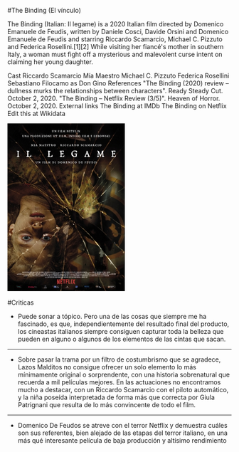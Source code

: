 #The Binding (El vínculo)


The Binding (Italian: Il legame) is a 2020 Italian film directed by Domenico Emanuele de Feudis, written by Daniele Cosci, Davide Orsini and Domenico Emanuele de Feudis and starring Riccardo Scamarcio, Michael C. Pizzuto and Federica Rosellini.[1][2] While visiting her fiancé's mother in southern Italy, a woman must fight off a mysterious and malevolent curse intent on claiming her young daughter.

Cast
Riccardo Scamarcio
Mía Maestro
Michael C. Pizzuto
Federica Rosellini
Sebastiano Filocamo as Don Gino
References
 "The Binding (2020) review – dullness murks the relationships between characters". Ready Steady Cut. October 2, 2020.
 "The Binding – Netflix Review (3/5)". Heaven of Horror. October 2, 2020.
External links
The Binding at IMDb
The Binding on Netflix Edit this at Wikidata

![Screenshot](img/1.jpg)

#Criticas

- Puede sonar a tópico. Pero una de las cosas que siempre me ha fascinado, es que, independientemente del resultado final del producto, los cineastas italianos siempre consiguen capturar toda la belleza que pueden en alguno o algunos de los elementos de las cintas que sacan.
***
- Sobre pasar la trama por un filtro de costumbrismo que se agradece, Lazos Malditos no consigue ofrecer un solo elemento lo más mínimamente original o sorprendente, con una historia sobrenatural que recuerda a mil películas mejores. En las actuaciones no encontramos mucho a destacar, con un Riccardo Scamarcio con el piloto automático, y la niña poseída interpretada de forma más que correcta por Giula Patrignani que resulta de lo más convincente de todo el film.
***
- Domenico De Feudos se atreve con el terror Netflix y demuestra cuáles son sus referentes, bien alejado de las etapas del terror italiano, en una más qué interesante película de baja producción y altísimo rendimiento
